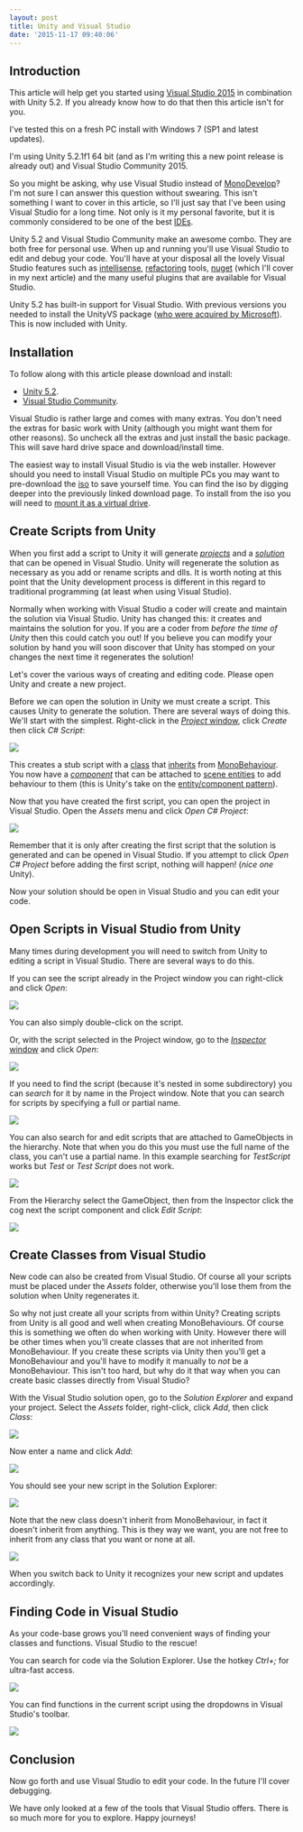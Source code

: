 ```yaml
---
layout: post
title: Unity and Visual Studio
date: '2015-11-17 09:40:06'
---
```


## Introduction

This article will help get you started using [Visual Studio 2015](https://en.wikipedia.org/wiki/Microsoft_Visual_Studio) in combination with Unity 5.2. If you already know how to do that then this article isn't for you.

I've tested this on a fresh PC install with Windows 7 (SP1 and latest updates). 

I'm using Unity 5.2.1f1 64 bit (and as I'm writing this a new point release is already out) and Visual Studio Community 2015.

So you might be asking, why use Visual Studio instead of [MonoDevelop](https://en.wikipedia.org/wiki/MonoDevelop)? I'm not sure I can answer this question without swearing. This isn't something I want to cover in this article, so I'll just say that I've been using Visual Studio for a long time. Not only is it my personal favorite, but it is commonly considered to be one of the best [IDEs](https://en.wikipedia.org/wiki/Integrated_development_environment).

Unity 5.2 and Visual Studio Community make an awesome combo. They are both free for personal use. When up and running you'll use Visual Studio to edit and debug your code. You'll have at your disposal all the lovely Visual Studio features such as [intellisense](https://en.wikipedia.org/wiki/Intelligent_code_completion#IntelliSense), [refactoring](https://en.wikipedia.org/wiki/Code_refactoring) tools, [nuget](https://en.wikipedia.org/wiki/NuGet) (which I'll cover in my next article) and the many useful plugins that are available for Visual Studio.

Unity 5.2 has built-in support for Visual Studio. With previous versions you needed to install the UnityVS package ([who were acquired by Microsoft](http://blogs.msdn.com/b/somasegar/archive/2014/07/02/microsoft-acquires-syntaxtree-creator-of-unityvs-plugin-for-visual-studio.aspx)). This is now included with Unity.

## Installation

To follow along with this article please download and install:

- [Unity 5.2](https://unity3d.com/get-unity/download?ref=personal).
- [Visual Studio Community](https://www.visualstudio.com/en-us/downloads/download-visual-studio-vs.aspx).

Visual Studio is rather large and comes with many extras. You don't need the extras for basic work with Unity (although you might want them for other reasons). So uncheck all the extras and just install the basic package. This will save hard drive space and download/install time.

The easiest way to install Visual Studio is via the web installer. However should you need to install Visual Studio on multiple PCs you may want to pre-download the [iso](https://en.wikipedia.org/wiki/ISO_image) to save yourself time. You can find the iso by digging deeper into the previously linked download page. To install from the iso you will need to [mount it as a virtual drive](http://www.howtogeek.com/howto/windows-vista/mount-an-iso-image-in-windows-vista/).

## Create Scripts from Unity

When you first add a script to Unity it will generate *[projects](https://msdn.microsoft.com/en-us/library/b142f8e7.aspx)* and a *[solution](https://msdn.microsoft.com/en-us/library/bb165951.aspx)* that can be opened in Visual Studio. Unity will regenerate the solution as necessary as you add or rename scripts and dlls. It is worth noting at this point that the Unity development process is different in this regard to traditional programming (at least when using Visual Studio). 

Normally when working with Visual Studio a coder will create and maintain the solution via Visual Studio. Unity has changed this: it creates and maintains the solution for you. If you are a coder from *before the time of Unity* then this could catch you out! If you believe you can modify your solution by hand you will soon discover that Unity has stomped on your changes the next time it regenerates the solution!

Let's cover the various ways of creating and editing code. Please open Unity and create a new project.  

Before we can open the solution in Unity we must create a script. This causes Unity to generate the solution. There are several ways of doing this. We'll start with the simplest. Right-click in the [*Project* window](http://docs.unity3d.com/Manual/ProjectView.html), click *Create* then click *C# Script*:

![](/content/images/2015/11/Screenshot_1-1.png)

This creates a stub script with a [class](https://en.wikipedia.org/wiki/Class_(computer_programming)) that [inherits](https://msdn.microsoft.com/library/ms173149(v=vs.100).aspx) from [MonoBehaviour](http://docs.unity3d.com/ScriptReference/MonoBehaviour.html). You now have a *[component](http://docs.unity3d.com/ScriptReference/Component.html)* that can be attached to [scene entities](http://docs.unity3d.com/ScriptReference/GameObject.html) to add behaviour to them (this is Unity's take on the [entity/component pattern](http://gameprogrammingpatterns.com/component.html)).

Now that you have created the first script, you can open the project in Visual Studio. Open the *Assets* menu and click *Open C# Project*:

![](/content/images/2015/11/Screenshot_2.png)


Remember that it is only after creating the first script that the solution is generated and can be opened in Visual Studio. If you attempt to click *Open C# Project* before adding the first script, nothing will happen! (*nice one* Unity).

Now your solution should be open in Visual Studio and you can edit your code.

## Open Scripts in Visual Studio from Unity

Many times during development you will need to switch from Unity to editing a script in Visual Studio. There are several ways to do this. 

If you can see the script already in the Project window you can right-click and click *Open*:

![](/content/images/2015/11/Screenshot_3.png)

You can also simply double-click on the script.

Or, with the script selected in the Project window, go to the [*Inspector* window](http://docs.unity3d.com/Manual/Inspector.html) and click *Open*:

![](/content/images/2015/11/Screenshot_4.png)

If you need to find the script (because it's nested in some subdirectory) you can *search* for it by name in the Project window. Note that you can search for scripts by specifying a full or partial name.  

![](/content/images/2015/11/Screenshot_5b.png)

You can also search for and edit scripts that are attached to GameObjects in the hierarchy. Note that when you do this you must use the full name of the class, you can't use a partial name. In this example searching for *TestScript* works but *Test* or *Test Script* does not work. 

![](/content/images/2015/11/Screenshot_5a-2.png)

From the Hierarchy select the GameObject, then from the Inspector click the cog next the script component and click *Edit Script*:

![](/content/images/2015/11/Screenshot_5-1.png)

## Create Classes from Visual Studio 

New code can also be created from Visual Studio. Of course all your scripts must be placed under the *Assets* folder, otherwise you'll lose them from the solution when Unity regenerates it.

So why not just create all your scripts from within Unity? Creating scripts from Unity is all good and well when creating MonoBehaviours. Of course this is something we often do when working with Unity. However there will be other times when you'll create classes that are not inherited from MonoBehaviour. If you create these scripts via Unity then you'll get a MonoBehaviour and you'll have to modify it manually to *not* be a MonoBehaviour. This isn't too hard, but why do it that way when you can create basic classes directly from Visual Studio?

With the Visual Studio solution open, go to the *Solution Explorer* and expand your project. Select the *Assets* folder, right-click, click *Add*, then click *Class*:

![](/content/images/2015/11/Screenshot_6-1.png)

Now enter a name and click *Add*:

![](/content/images/2015/11/Screenshot_7.png)

You should see your new script in the Solution Explorer:

![](/content/images/2015/11/Screenshot_8.png)

Note that the new class doesn't inherit from MonoBehaviour, in fact it doesn't inherit from anything. This is they way we want, you are not free to inherit from any class that you want or none at all.

![](/content/images/2015/11/Screenshot_9.png)

When you switch back to Unity it recognizes your new script and updates accordingly.

## Finding Code in Visual Studio

As your code-base grows you'll need convenient ways of finding your classes and functions. Visual Studio to the rescue!

You can search for code via the Solution Explorer. Use the hotkey *Ctrl+;* for ultra-fast access.

![](/content/images/2015/11/Screenshot_10.png)

You can find functions in the current script using the dropdowns in Visual Studio's toolbar.

![](/content/images/2015/11/Screenshot_11.png)

## Conclusion

Now go forth and use Visual Studio to edit your code. In the future I'll cover debugging. 

We have only looked at a few of the tools that Visual Studio offers. There is so much more for you to explore. Happy journeys!  